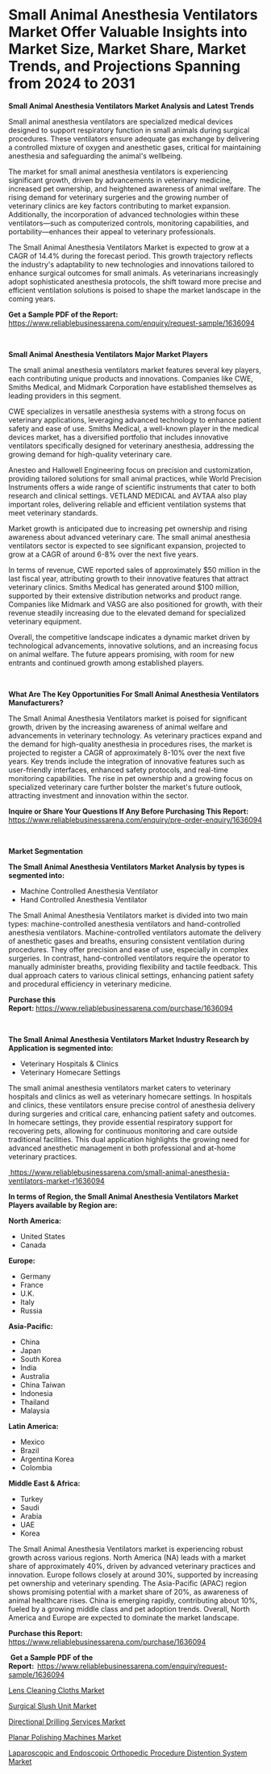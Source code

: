 <p><h1>Small Animal Anesthesia Ventilators Market Offer Valuable Insights into Market Size, Market Share, Market Trends, and Projections Spanning from 2024 to 2031</h1></p><p><strong>Small Animal Anesthesia Ventilators Market Analysis and Latest Trends</strong></p>
<p><p>Small animal anesthesia ventilators are specialized medical devices designed to support respiratory function in small animals during surgical procedures. These ventilators ensure adequate gas exchange by delivering a controlled mixture of oxygen and anesthetic gases, critical for maintaining anesthesia and safeguarding the animal's wellbeing.</p><p>The market for small animal anesthesia ventilators is experiencing significant growth, driven by advancements in veterinary medicine, increased pet ownership, and heightened awareness of animal welfare. The rising demand for veterinary surgeries and the growing number of veterinary clinics are key factors contributing to market expansion. Additionally, the incorporation of advanced technologies within these ventilators—such as computerized controls, monitoring capabilities, and portability—enhances their appeal to veterinary professionals.</p><p>The Small Animal Anesthesia Ventilators Market is expected to grow at a CAGR of 14.4% during the forecast period. This growth trajectory reflects the industry's adaptability to new technologies and innovations tailored to enhance surgical outcomes for small animals. As veterinarians increasingly adopt sophisticated anesthesia protocols, the shift toward more precise and efficient ventilation solutions is poised to shape the market landscape in the coming years.</p></p>
<p><strong>Get a Sample PDF of the Report:&nbsp;</strong> <a href="https://www.reliablebusinessarena.com/enquiry/request-sample/1636094">https://www.reliablebusinessarena.com/enquiry/request-sample/1636094</a></p>
<p>&nbsp;</p>
<p><strong>Small Animal Anesthesia Ventilators Major Market Players</strong></p>
<p><p>The small animal anesthesia ventilators market features several key players, each contributing unique products and innovations. Companies like CWE, Smiths Medical, and Midmark Corporation have established themselves as leading providers in this segment. </p><p>CWE specializes in versatile anesthesia systems with a strong focus on veterinary applications, leveraging advanced technology to enhance patient safety and ease of use. Smiths Medical, a well-known player in the medical devices market, has a diversified portfolio that includes innovative ventilators specifically designed for veterinary anesthesia, addressing the growing demand for high-quality veterinary care.</p><p>Anesteo and Hallowell Engineering focus on precision and customization, providing tailored solutions for small animal practices, while World Precision Instruments offers a wide range of scientific instruments that cater to both research and clinical settings. VETLAND MEDICAL and AVTAA also play important roles, delivering reliable and efficient ventilation systems that meet veterinary standards.</p><p>Market growth is anticipated due to increasing pet ownership and rising awareness about advanced veterinary care. The small animal anesthesia ventilators sector is expected to see significant expansion, projected to grow at a CAGR of around 6-8% over the next five years.</p><p>In terms of revenue, CWE reported sales of approximately $50 million in the last fiscal year, attributing growth to their innovative features that attract veterinary clinics. Smiths Medical has generated around $100 million, supported by their extensive distribution networks and product range. Companies like Midmark and VASG are also positioned for growth, with their revenue steadily increasing due to the elevated demand for specialized veterinary equipment.</p><p>Overall, the competitive landscape indicates a dynamic market driven by technological advancements, innovative solutions, and an increasing focus on animal welfare. The future appears promising, with room for new entrants and continued growth among established players.</p></p>
<p>&nbsp;</p>
<p><strong>What Are The Key Opportunities For Small Animal Anesthesia Ventilators Manufacturers?</strong></p>
<p><p>The Small Animal Anesthesia Ventilators market is poised for significant growth, driven by the increasing awareness of animal welfare and advancements in veterinary technology. As veterinary practices expand and the demand for high-quality anesthesia in procedures rises, the market is projected to register a CAGR of approximately 8-10% over the next five years. Key trends include the integration of innovative features such as user-friendly interfaces, enhanced safety protocols, and real-time monitoring capabilities. The rise in pet ownership and a growing focus on specialized veterinary care further bolster the market's future outlook, attracting investment and innovation within the sector.</p></p>
<p><strong>Inquire or Share Your Questions If Any Before Purchasing This Report:</strong> <a href="https://www.reliablebusinessarena.com/enquiry/pre-order-enquiry/1636094">https://www.reliablebusinessarena.com/enquiry/pre-order-enquiry/1636094</a></p>
<p>&nbsp;</p>
<p><strong>Market Segmentation</strong></p>
<p><strong>The Small Animal Anesthesia Ventilators Market Analysis by types is segmented into:</strong></p>
<p><ul><li>Machine Controlled Anesthesia Ventilator</li><li>Hand Controlled Anesthesia Ventilator</li></ul></p>
<p><p>The Small Animal Anesthesia Ventilators market is divided into two main types: machine-controlled anesthesia ventilators and hand-controlled anesthesia ventilators. Machine-controlled ventilators automate the delivery of anesthetic gases and breaths, ensuring consistent ventilation during procedures. They offer precision and ease of use, especially in complex surgeries. In contrast, hand-controlled ventilators require the operator to manually administer breaths, providing flexibility and tactile feedback. This dual approach caters to various clinical settings, enhancing patient safety and procedural efficiency in veterinary medicine.</p></p>
<p><strong>Purchase this Report:&nbsp;</strong><a href="https://www.reliablebusinessarena.com/purchase/1636094">https://www.reliablebusinessarena.com/purchase/1636094</a></p>
<p>&nbsp;</p>
<p><strong>The Small Animal Anesthesia Ventilators Market Industry Research by Application is segmented into:</strong></p>
<p><ul><li>Veterinary Hospitals & Clinics</li><li>Veterinary Homecare Settings</li></ul></p>
<p><p>The small animal anesthesia ventilators market caters to veterinary hospitals and clinics as well as veterinary homecare settings. In hospitals and clinics, these ventilators ensure precise control of anesthesia delivery during surgeries and critical care, enhancing patient safety and outcomes. In homecare settings, they provide essential respiratory support for recovering pets, allowing for continuous monitoring and care outside traditional facilities. This dual application highlights the growing need for advanced anesthetic management in both professional and at-home veterinary practices.</p></p>
<p><a href="https://www.reliablebusinessarena.com/small-animal-anesthesia-ventilators-market-r1636094">&nbsp;https://www.reliablebusinessarena.com/small-animal-anesthesia-ventilators-market-r1636094</a></p>
<p><strong>In terms of Region, the Small Animal Anesthesia Ventilators Market Players available by Region are:</strong></p>
<p>
    <p> <strong> North America: </strong>
        <ul>
            <li>United States</li>
            <li>Canada</li>
        </ul>
        </p> 
    <p> <strong> Europe: </strong>
        <ul>
            <li>Germany</li>
            <li>France</li>
            <li>U.K.</li>
            <li>Italy</li>
            <li>Russia</li>
        </ul>
        </p> 
    <p> <strong> Asia-Pacific: </strong>
        <ul>
            <li>China</li>
            <li>Japan</li>
            <li>South Korea</li>
            <li>India</li>
            <li>Australia</li>
            <li>China Taiwan</li>
            <li>Indonesia</li>
            <li>Thailand</li>
            <li>Malaysia</li>
        </ul>
        </p> 
    <p> <strong> Latin America: </strong>
        <ul>
            <li>Mexico</li>
            <li>Brazil</li>
            <li>Argentina Korea</li>
            <li>Colombia</li>
        </ul>
        </p> 
    <p> <strong> Middle East & Africa: </strong>
        <ul>
            <li>Turkey</li>
            <li>Saudi</li>
            <li>Arabia</li>
            <li>UAE</li>
            <li>Korea</li>
        </ul>
    </p>
    </p>
<p><p>The Small Animal Anesthesia Ventilators market is experiencing robust growth across various regions. North America (NA) leads with a market share of approximately 40%, driven by advanced veterinary practices and innovation. Europe follows closely at around 30%, supported by increasing pet ownership and veterinary spending. The Asia-Pacific (APAC) region shows promising potential with a market share of 20%, as awareness of animal healthcare rises. China is emerging rapidly, contributing about 10%, fueled by a growing middle class and pet adoption trends. Overall, North America and Europe are expected to dominate the market landscape.</p></p>
<p><strong>Purchase this Report: </strong><a href="https://www.reliablebusinessarena.com/purchase/1636094">https://www.reliablebusinessarena.com/purchase/1636094</a></p>
<p>&nbsp;<strong>Get a Sample PDF of the Report:&nbsp;&nbsp;</strong><a href="https://www.reliablebusinessarena.com/enquiry/request-sample/1636094">https://www.reliablebusinessarena.com/enquiry/request-sample/1636094</a></p>
<p><strong></strong></p>
<p><p><a href="https://issuu.com/reportprime-2/docs/lens-cleaning-cloths-market-size-20_899581dcef58b5">Lens Cleaning Cloths Market</a></p><p><a href="https://medium.com/@lillianamurazik2023/surgical-slush-unit-market-outlook-complete-industry-analysis-2024-to-2031-62217d534a1e?postPublishedType=repub">Surgical Slush Unit Market</a></p><p><a href="https://www.linkedin.com/pulse/insights-directional-drilling-services-market-size-which-expanding-vjtye">Directional Drilling Services Market</a></p><p><a href="https://github.com/tamvrosiya/Market-Research-Report-List-6/blob/main/planar-polishing-machines-market.md">Planar Polishing Machines Market</a></p><p><a href="https://medium.com/@lillianamurazik2023/laparoscopic-and-endoscopic-orthopedic-procedure-distention-system-market-essentials-key-market-7e74ecd97c00?postPublishedType=repub">Laparoscopic and Endoscopic Orthopedic Procedure Distention System Market</a></p></p>